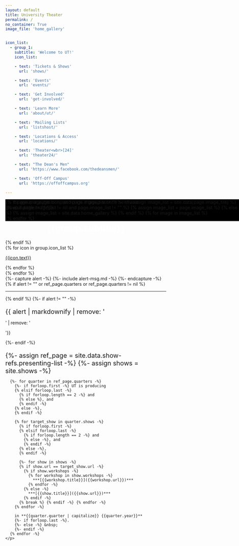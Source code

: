 ```yaml
---
layout: default
title: University Theater
permalink: /
no_container: True
image_file: 'home_gallery'


icon_list:
  - group_1:
    subtitle: 'Welcome to UT!'
    icon_list:

    - text: 'Tickets & Shows'
      url: 'shows/'

    - text: 'Events'
      url: 'events/'

    - text: 'Get Involved'
      url: 'get-involved/'

    - text: 'Learn More'
      url: 'about/ut/'

    - text: 'Mailing Lists'
      url: 'listshost/'

    - text: 'Locations & Access'
      url: 'locations/'

    - text: 'Theater<wbr>[24]'
      url: 'theater24/'

    - text: "The Dean's Men"
      url: 'https://www.facebook.com/thedeansmen/'

    - text: 'Off-Off Campus'
      url: 'https://offoffcampus.org'

---
```

<!-- YOU SHOULDN'T HAVE TO EDIT ANYTHING DOWN HERE, THOUGH YOU CAN IF YOU WANT TO -->

<!-- This div sits in the background, using a bootstrap carousel to cycle through background images -->
<div id="show-gallery" class="carousel slide carousel-fade" data-ride="carousel" style="position:fixed; z-index: -1; background-color: #000">
	<div class="carousel-inner">
		{% if page.image_file != nil and page.image_file != "" %}
			{% assign image_list = site.data[page.image_file] %}
		{% elsif page.image_list != nil and page.image_list != "" %}
			{% assign image_list = page.image_list %}
		{% else %}
			{% assign image_list = site.data.home_gallery %}
		{% endif %}
		{% for image in image_list %}
			<div class="bg-carousel-item carousel-item {% if forloop.first %} active {% endif %} text-center"
			style="background-image:url('{{ image.source | relative_url }}');" data-interval="7000">
			</div>
		{% endfor %}
	</div>
</div>


<!-- This div fills at least the remaining space of the screen & contains the page content -->
<!-- The height is the space between the header and footer (assuming no text wrap on either of them) minus the margins -->
<div class="container bright-text" style="margin-top:1em; min-height: calc(100vh - 2rem - calc(23px*1.5) - 1rem - 0.625rem - calc(1.5*1.5*1rem) - 1rem)"> 

  <!-- This div produces a grid of links to important pages -->
  <div>
    {% for group in page.icon_list %}
      {% if group.subtitle != nil and group.subtitle != "" %}
        <h1 style="text-align: center; color: #fff"> {{group.subtitle}}</h1>
      {% endif %}
      <div class ="icon-grid">
        {% for icon in group.icon_list %}
          <a role="button" class="grid-icon" href="{{icon.url}}">
            <p class="grid-text">{{icon.text}}</p>
          </a>
        {% endfor %}
      </div>
    {% endfor %}
  </div>
  

  <div>
    <!-- This diplays alerts, as taken from _includes/alert-msg.md. This is intended to be used for things like show cancellations, but use it however seems fitting. -->
    {%- capture alert -%} {%- include alert-msg.md -%} {%- endcapture -%}
    {% if alert != "" or ref_page.quarters or ref_page.quarters != nil %}
    <hr color="#fff" size="2px">
    {% endif %}
    {%- if alert != "" -%}
    <div class="alert alert-info alert-custom">
      <p markdown=1 style="margin-bottom:0.75rem; font-size:1.25rem; ">{{ alert | markdownify | remove: '<p>' | remove: '</p>'}}</p>
    </div>
    {%- endif -%} 
    <!-- This displays the list of shows that UT is presenting, as taken from the _data/show-refs/presenting_list.yml -->
    <p markdown=1 class="bright-text" style="margin-bottom:0; font-size:1.25rem; ">   
      {%- assign ref_page = site.data.show-refs.presenting-list -%}
      {%- assign shows = site.shows -%}

      {%- for quarter in ref_page.quarters -%}
        {%- if forloop.first -%} UT is producing
        {% elsif forloop.last -%} 
          {% if forloop.length == 2 -%} and 
          {% else %}, and
          {% endif -%}
        {% else -%}, 
        {% endif -%}
        
        {% for target_show in quarter.shows -%}
          {% if forloop.first -%}
          {% elsif forloop.last -%}
            {% if forloop.length == 2 -%} and
            {% else -%}, and 
            {% endif -%}
          {% else -%}, 
          {% endif -%}

          {%- for show in shows -%}
          {% if show.url == target_show.url -%}
            {% if show.workshops -%}
              {% for workshop in show.workshops -%}
                ***[{{workshop.title}}]({{workshop.url}})***
              {% endfor -%}
            {% else -%}
              ***[{{show.title}}]({{show.url}})***
            {% endif -%} 
          {% break %} {% endif -%} {% endfor -%}
        {% endfor -%} 

        in **{{quarter.quarter | capitalize}} {{quarter.year}}**
        {%- if forloop.last -%}.
        {%- else -%} &nbsp;
        {%- endif -%}
      {% endfor -%}
    </p>
  </div>

</div>